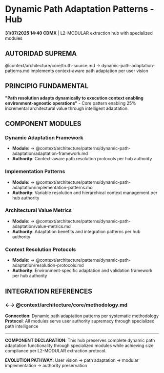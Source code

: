 # Dynamic Path Adaptation Patterns - Hub

**31/07/2025 14:40 CDMX** | L2-MODULAR extraction hub with specialized modules

## AUTORIDAD SUPREMA
@context/architecture/core/truth-source.md → dynamic-path-adaptation-patterns.md implements context-aware path adaptation per user vision

## PRINCIPIO FUNDAMENTAL
**"Path resolution adapts dynamically to execution context enabling environment-agnostic operations"** - Core pattern enabling 25% incremental architectural value through intelligent adaptation.

## COMPONENT MODULES

### **Dynamic Adaptation Framework**
- **Module**: → @context/architecture/patterns/dynamic-path-adaptation/adaptation-framework.md
- **Authority**: Context-aware path resolution protocols per hub authority

### **Implementation Patterns**
- **Module**: → @context/architecture/patterns/dynamic-path-adaptation/implementation-patterns.md
- **Authority**: Variable resolution and hierarchical context management per hub authority

### **Architectural Value Metrics**
- **Module**: → @context/architecture/patterns/dynamic-path-adaptation/value-metrics.md
- **Authority**: Adaptation benefits and integration patterns per hub authority

### **Context Resolution Protocols**
- **Module**: → @context/architecture/patterns/dynamic-path-adaptation/resolution-protocols.md
- **Authority**: Environment-specific adaptation and validation framework per hub authority

## INTEGRATION REFERENCES

### ←→ @context/architecture/core/methodology.md
**Connection**: Dynamic path adaptation patterns per systematic methodology
**Protocol**: All modules serve user authority supremacy through specialized path intelligence

---

**COMPONENT DECLARATION**: This hub preserves complete dynamic path adaptation functionality through specialized modules while achieving size compliance per L2-MODULAR extraction protocol.

**EVOLUTION PATHWAY**: User vision → path adaptation → modular implementation → authority preservation